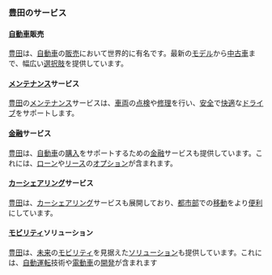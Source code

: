 

### 豊田のサービス

#### [自動車](https://zh.wikipedia.org/wiki/自動車)販売

[豊田](https://zh.wikipedia.org/wiki/豊田)は、[自動車](https://zh.wikipedia.org/wiki/自動車)の[販売](https://zh.wikipedia.org/wiki/販売)において世界的に有名です。最新の[モデル](https://zh.wikipedia.org/wiki/モデル)から[中古車](https://zh.wikipedia.org/wiki/中古車)まで、幅広い[選択肢](https://zh.wikipedia.org/wiki/選択肢)を提供しています。

#### [メンテナンス](https://zh.wikipedia.org/wiki/メンテナンス)サービス

[豊田](https://zh.wikipedia.org/wiki/豊田)の[メンテナンス](https://zh.wikipedia.org/wiki/メンテナンス)サービスは、[車両](https://zh.wikipedia.org/wiki/車両)の[点検](https://zh.wikipedia.org/wiki/点検)や[修理](https://zh.wikipedia.org/wiki/修理)を行い、[安全](https://zh.wikipedia.org/wiki/安全)で[快適](https://zh.wikipedia.org/wiki/快適)な[ドライブ](https://zh.wikipedia.org/wiki/ドライブ)をサポートします。

#### [金融](https://zh.wikipedia.org/wiki/金融)サービス

[豊田](https://zh.wikipedia.org/wiki/豊田)は、[自動車](https://zh.wikipedia.org/wiki/自動車)の[購入](https://zh.wikipedia.org/wiki/購入)をサポートするための[金融](https://zh.wikipedia.org/wiki/金融)サービスも提供しています。これには、[ローン](https://zh.wikipedia.org/wiki/ローン)や[リース](https://zh.wikipedia.org/wiki/リース)の[オプション](https://zh.wikipedia.org/wiki/オプション)が含まれます。

#### [カーシェアリング](https://zh.wikipedia.org/wiki/カーシェアリング)サービス

[豊田](https://zh.wikipedia.org/wiki/豊田)は、[カーシェアリング](https://zh.wikipedia.org/wiki/カーシェアリング)サービスも展開しており、[都市部](https://zh.wikipedia.org/wiki/都市部)での[移動](https://zh.wikipedia.org/wiki/移動)をより[便利](https://zh.wikipedia.org/wiki/便利)にしています。

#### [モビリティ](https://zh.wikipedia.org/wiki/モビリティ)ソリューション

[豊田](https://zh.wikipedia.org/wiki/豊田)は、[未来](https://zh.wikipedia.org/wiki/未来)の[モビリティ](https://zh.wikipedia.org/wiki/モビリティ)を見据えた[ソリューション](https://zh.wikipedia.org/wiki/ソリューション)も提供しています。これには、[自動運転](https://zh.wikipedia.org/wiki/自動運転)技術や[電動車](https://zh.wikipedia.org/wiki/電動車)の[開発](https://zh.wikipedia.org/wiki/開発)が含まれます
